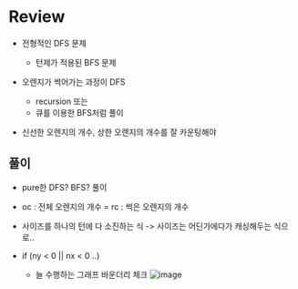 # Review
- 전형적인 DFS 문제
  - 턴제가 적용된 BFS 문제 
- 오렌지가 썩어가는 과정이 DFS
  - recursion 또는
  - 큐를 이용한 BFS처럼 풀이 

- 신선한 오렌지의 개수, 상한 오렌지의 개수를 잘 카운팅해야

## 풀이
- pure한 DFS? BFS? 풀이
- oc : 전체 오렌지의 개수 = rc : 썩은 오렌지의 개수
- 사이즈를 하나의 턴에 다 소진하는 식 -> 사이즈는 어딘가에다가 캐싱해두는 식으로..

- if (ny < 0 || nx < 0 ..)
  - 늘 수행하는 그래프 바운더리 체크 
![image](https://github.com/eunbileeme/algorithm/assets/103405457/bd416819-5cc8-4dd3-b458-6de41d56ed39)
